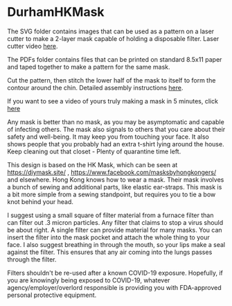 # DurhamHKMask

The SVG folder contains images that can be used as a pattern on a laser cutter to make a 2-layer mask capable of holding a disposable filter. Laser cutter video [here](https://photos.app.goo.gl/9RUJFVxMMwdHWe8Z8).

The PDFs folder contains files that can be printed on standard 8.5x11 paper and taped together to make a pattern for the same mask. 

Cut the pattern, then stitch the lower half of the mask to itself to form the contour around the chin. Detailed assembly instructions [here](/Instructions/Durham%20HK%20Mask%20Assembly%20Instructions.pdf).

If you want to see a video of yours truly making a mask in 5 minutes, click [here](https://photos.app.goo.gl/8cJJktJx2wJK5Sk76)

Any mask is better than no mask, as you may be asymptomatic and capable of infecting others. The mask also signals to others that you care about their safety and well-being. It may keep you from touching your face. It also shows people that you probably had an extra t-shirt lying around the house. Keep cleaning out that closet - Plenty of quarantine time left.

This design is based on the HK Mask, which can be seen at https://diymask.site/ , https://www.facebook.com/masksbyhongkongers/ and elsewhere. Hong Kong knows how to wear a mask. Their mask involves a bunch of sewing and additional parts, like elastic ear-straps. This mask is a bit more simple from a sewing standpoint, but requires you to tie a bow knot behind your head. 

I suggest using a small square of filter material from a furnace filter than can filter out .3 micron particles. Any filter that claims to stop a virus should be about right. A single filter can provide material for many masks. You can insert the filter into the mask pocket and attach the whole thing to your face. I also suggest breathing in through the mouth, so your lips make a seal against the filter. This ensures that any air coming into the lungs passes through the filter.

Filters shouldn't be re-used after a known COVID-19 exposure. Hopefully, if you are knowingly being exposed to COVID-19, whatever agency/employer/overlord responsible is providing you with FDA-approved personal protective equipment. 
